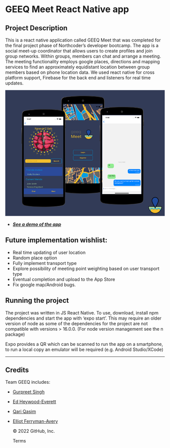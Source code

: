 # GEEQ Meet React Native app

## Project Description

This is a react native application called GEEQ Meet that was completed for the final project phase of Northcoder’s developer bootcamp.
The app is a social meet-up coordinator that allows users to create profiles and join group networks. Within groups, members can chat and arrange a meeting. The meeting functionality employs google places, directions and mapping services to find an approximately equidistant location between group members based on phone location data.
We used react native for cross platform support, Firebase for the back end and listeners for real time updates.

![Three phone screens. The first displays an image of strawberries, a search bar, a list of invited friends, and a list of current friends. The second displays a login screen. The last displays a chat screen.](https://github.com/TermMC/GEEQ/blob/main/assets/readMeImg.png?raw=true)

- [**_See a demo of the app_**](https://github.com/edheyev/GEEQ/blob/main/videoDemo.mp4)

## Future implementation wishlist:

- Real time updating of user location
- Random place option
- Fully implement transport type
- Explore possibility of meeting point weighting based on user transport type
- Eventual completion and upload to the App Store
- Fix google map/Android bugs.

## Running the project

The project was written in JS React Native. To use, download, install npm dependencies and start the app with ‘expo start’. This may require an older version of node as some of the dependencies for the project are not compatible with versions > 16.0.0. (For node version management see the n package)

Expo provides a QR which can be scanned to run the app on a smartphone, to run a local copy an emulator will be required (e.g. Android Studio/XCode)

---

## Credits

Team GEEQ includes:

- [Gurpreet Singh](https://github.com/gsinghg19/)
- [Ed Heywood-Everett](https://github.com/edheyev)
- [Qari Qasim](https://github.com/qmqasim99)
- [Elliot Ferryman-Avery](https://github.com/TermMC)

    © 2022 GitHub, Inc.

    Terms
